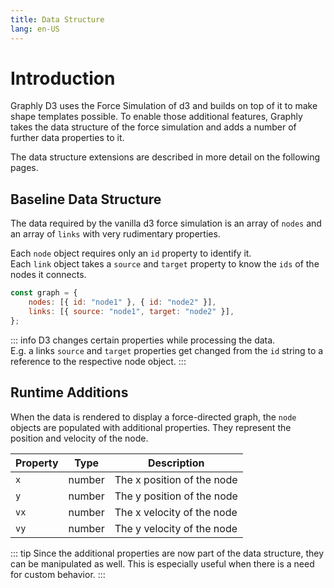 ```yaml
---
title: Data Structure
lang: en-US
---
```


# Introduction

Graphly D3 uses the Force Simulation of d3 and builds on top of it to make shape templates possible.
To enable those additional features, Graphly takes the data structure of the force simulation and adds a number of further data properties to it.

The data structure extensions are described in more detail on the following pages.

## Baseline Data Structure

The data required by the vanilla d3 force simulation is an array of `nodes` and an array of `links` with very rudimentary properties.

Each `node` object requires only an `id` property to identify it.  
Each `link` object takes a `source` and `target` property to know the `ids` of the nodes it connects.

```js
const graph = {
	nodes: [{ id: "node1" }, { id: "node2" }],
	links: [{ source: "node1", target: "node2" }],
};
```

::: info
D3 changes certain properties while processing the data.  
E.g. a links `source` and `target` properties get changed from the `id` string to a reference to the respective node object.
:::

## Runtime Additions

When the data is rendered to display a force-directed graph, the `node` objects are populated with additional properties.
They represent the position and velocity of the node.

| Property | Type   | Description                |
| -------- | ------ | -------------------------- |
| `x`      | number | The x position of the node |
| `y`      | number | The y position of the node |
| `vx`     | number | The x velocity of the node |
| `vy`     | number | The y velocity of the node |

::: tip
Since the additional properties are now part of the data structure, they can be manipulated as well.
This is especially useful when there is a need for custom behavior.
:::
